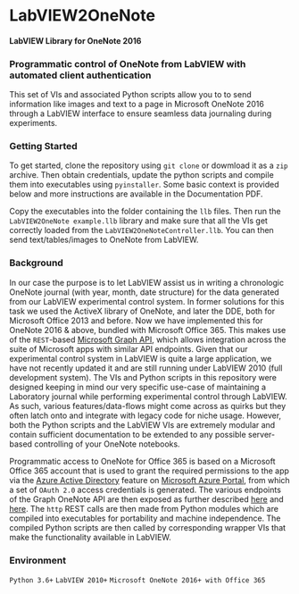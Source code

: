 # LabVIEW2OneNote
#### LabVIEW Library for OneNote 2016

### Programmatic control of OneNote from LabVIEW with automated client authentication

This set of VIs and associated Python scripts allow you to to send information like images and text to a page in Microsoft OneNote 2016 through a LabVIEW interface to ensure seamless data journaling during experiments.

### Getting Started
To get started, clone the repository using `git clone` or dowmload it as a `zip` archive. Then obtain credentials, update the python scripts and compile them into executables using `pyinstaller`. Some basic context is provided below and more instructions are available in the Documentation PDF.

Copy the executables into the folder containing the `llb` files. Then run the `LabVIEW2OneNote example.llb` library and make sure that all the VIs get correctly loaded from the `LabVIEW2OneNoteController.llb`. You can then send text/tables/images to OneNote from LabVIEW.

### Background
In our case the purpose is to let LabVIEW assist us in writing a chronologic OneNote journal (with year, month, date structure) for the data generated from our LabVIEW experimental control system. In former solutions for this task we used the ActiveX library of OneNote, and later the DDE, both for Microsoft Office 2013 and before. Now we have implemented this for OneNote 2016 & above, bundled with Microsoft Office 365. This makes use of the `REST`-based [Microsoft Graph API](https://developer.microsoft.com/en-us/graph "Microsoft Graph API"), which allows integration across the suite of Microsoft apps with similar API endpoints. Given that our experimental control system in LabVIEW is quite a large application, we have not recently updated it and are still running under LabVIEW 2010 (full development system). The VIs and Python scripts in this repository were designed keeping in mind our very specific use-case of maintaining a Laboratory journal while performing experimental control through LabVIEW. As such, various features/data-flows might come across as quirks but they often latch onto and integrate with legacy code for niche usage. However, both the Python scripts and the LabVIEW VIs are extremely modular and contain sufficient documentation to be extended to any possible server-based controlling of your OneNote notebooks.

Programmatic access to OneNote for Office 365 is based on a Microsoft Office 365 account that is used to grant the required permissions to the app via the [Azure Active Directory](https://docs.microsoft.com/en-us/azure/active-directory/fundamentals/active-directory-whatis "What is Azure Active Directory?") feature on [Microsoft Azure Portal](https://portal.azure.com "Microsoft Azure Portal"), from which a set of `OAuth 2.0` access credentials is generated. The various endpoints of the Graph OneNote API are then exposed as further described [here](https://docs.microsoft.com/en-us/graph/integrate-with-onenote "OneNote API overview") and [here](https://docs.microsoft.com/en-gb/graph/auth-v2-service "Get access without a user"). The `http` REST calls are then made from Python modules which are compiled into executables for portability and machine independence. The compiled Python scripts are then called by corresponding wrapper VIs that make the functionality available in LabVIEW. 

### Environment
`Python 3.6+`
`LabVIEW 2010+`
`Microsoft OneNote 2016+ with Office 365`
